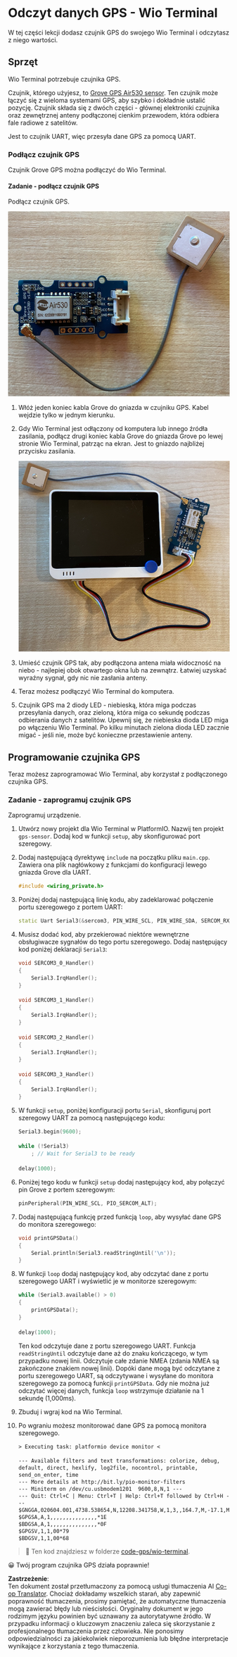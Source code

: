 <!--
CO_OP_TRANSLATOR_METADATA:
{
  "original_hash": "da6ae0a795cf06be33d23ca5b8493fc8",
  "translation_date": "2025-08-26T07:29:45+00:00",
  "source_file": "3-transport/lessons/1-location-tracking/wio-terminal-gps-sensor.md",
  "language_code": "pl"
}
-->
# Odczyt danych GPS - Wio Terminal

W tej części lekcji dodasz czujnik GPS do swojego Wio Terminal i odczytasz z niego wartości.

## Sprzęt

Wio Terminal potrzebuje czujnika GPS.

Czujnik, którego użyjesz, to [Grove GPS Air530 sensor](https://www.seeedstudio.com/Grove-GPS-Air530-p-4584.html). Ten czujnik może łączyć się z wieloma systemami GPS, aby szybko i dokładnie ustalić pozycję. Czujnik składa się z dwóch części - głównej elektroniki czujnika oraz zewnętrznej anteny podłączonej cienkim przewodem, która odbiera fale radiowe z satelitów.

Jest to czujnik UART, więc przesyła dane GPS za pomocą UART.

### Podłącz czujnik GPS

Czujnik Grove GPS można podłączyć do Wio Terminal.

#### Zadanie - podłącz czujnik GPS

Podłącz czujnik GPS.

![Czujnik Grove GPS](../../../../../translated_images/grove-gps-sensor.247943bf69b03f0d1820ef6ed10c587f9b650e8db55b936851c92412180bd3e2.pl.png)

1. Włóż jeden koniec kabla Grove do gniazda w czujniku GPS. Kabel wejdzie tylko w jednym kierunku.

1. Gdy Wio Terminal jest odłączony od komputera lub innego źródła zasilania, podłącz drugi koniec kabla Grove do gniazda Grove po lewej stronie Wio Terminal, patrząc na ekran. Jest to gniazdo najbliżej przycisku zasilania.

    ![Czujnik Grove GPS podłączony do lewego gniazda](../../../../../translated_images/wio-gps-sensor.19fd52b81ce58095d5deb3d4e5a1fdd88818d76569b00b1f0d740c92dc986525.pl.png)

1. Umieść czujnik GPS tak, aby podłączona antena miała widoczność na niebo - najlepiej obok otwartego okna lub na zewnątrz. Łatwiej uzyskać wyraźny sygnał, gdy nic nie zasłania anteny.

1. Teraz możesz podłączyć Wio Terminal do komputera.

1. Czujnik GPS ma 2 diody LED - niebieską, która miga podczas przesyłania danych, oraz zieloną, która miga co sekundę podczas odbierania danych z satelitów. Upewnij się, że niebieska dioda LED miga po włączeniu Wio Terminal. Po kilku minutach zielona dioda LED zacznie migać - jeśli nie, może być konieczne przestawienie anteny.

## Programowanie czujnika GPS

Teraz możesz zaprogramować Wio Terminal, aby korzystał z podłączonego czujnika GPS.

### Zadanie - zaprogramuj czujnik GPS

Zaprogramuj urządzenie.

1. Utwórz nowy projekt dla Wio Terminal w PlatformIO. Nazwij ten projekt `gps-sensor`. Dodaj kod w funkcji `setup`, aby skonfigurować port szeregowy.

1. Dodaj następującą dyrektywę `include` na początku pliku `main.cpp`. Zawiera ona plik nagłówkowy z funkcjami do konfiguracji lewego gniazda Grove dla UART.

    ```cpp
    #include <wiring_private.h>
    ```

1. Poniżej dodaj następującą linię kodu, aby zadeklarować połączenie portu szeregowego z portem UART:

    ```cpp
    static Uart Serial3(&sercom3, PIN_WIRE_SCL, PIN_WIRE_SDA, SERCOM_RX_PAD_1, UART_TX_PAD_0);
    ```

1. Musisz dodać kod, aby przekierować niektóre wewnętrzne obsługiwacze sygnałów do tego portu szeregowego. Dodaj następujący kod poniżej deklaracji `Serial3`:

    ```cpp
    void SERCOM3_0_Handler()
    {
        Serial3.IrqHandler();
    }
    
    void SERCOM3_1_Handler()
    {
        Serial3.IrqHandler();
    }
    
    void SERCOM3_2_Handler()
    {
        Serial3.IrqHandler();
    }
    
    void SERCOM3_3_Handler()
    {
        Serial3.IrqHandler();
    }
    ```

1. W funkcji `setup`, poniżej konfiguracji portu `Serial`, skonfiguruj port szeregowy UART za pomocą następującego kodu:

    ```cpp
    Serial3.begin(9600);

    while (!Serial3)
        ; // Wait for Serial3 to be ready

    delay(1000);
    ```

1. Poniżej tego kodu w funkcji `setup` dodaj następujący kod, aby połączyć pin Grove z portem szeregowym:

    ```cpp
    pinPeripheral(PIN_WIRE_SCL, PIO_SERCOM_ALT);
    ```

1. Dodaj następującą funkcję przed funkcją `loop`, aby wysyłać dane GPS do monitora szeregowego:

    ```cpp
    void printGPSData()
    {
        Serial.println(Serial3.readStringUntil('\n'));
    }
    ```

1. W funkcji `loop` dodaj następujący kod, aby odczytać dane z portu szeregowego UART i wyświetlić je w monitorze szeregowym:

    ```cpp
    while (Serial3.available() > 0)
    {
        printGPSData();
    }
    
    delay(1000);
    ```

    Ten kod odczytuje dane z portu szeregowego UART. Funkcja `readStringUntil` odczytuje dane aż do znaku kończącego, w tym przypadku nowej linii. Odczytuje całe zdanie NMEA (zdania NMEA są zakończone znakiem nowej linii). Dopóki dane mogą być odczytane z portu szeregowego UART, są odczytywane i wysyłane do monitora szeregowego za pomocą funkcji `printGPSData`. Gdy nie można już odczytać więcej danych, funkcja `loop` wstrzymuje działanie na 1 sekundę (1,000ms).

1. Zbuduj i wgraj kod na Wio Terminal.

1. Po wgraniu możesz monitorować dane GPS za pomocą monitora szeregowego.

    ```output
    > Executing task: platformio device monitor <
    
    --- Available filters and text transformations: colorize, debug, default, direct, hexlify, log2file, nocontrol, printable, send_on_enter, time
    --- More details at http://bit.ly/pio-monitor-filters
    --- Miniterm on /dev/cu.usbmodem1201  9600,8,N,1 ---
    --- Quit: Ctrl+C | Menu: Ctrl+T | Help: Ctrl+T followed by Ctrl+H ---
    $GNGGA,020604.001,4738.538654,N,12208.341758,W,1,3,,164.7,M,-17.1,M,,*67
    $GPGSA,A,1,,,,,,,,,,,,,,,*1E
    $BDGSA,A,1,,,,,,,,,,,,,,,*0F
    $GPGSV,1,1,00*79
    $BDGSV,1,1,00*68
    ```

> 💁 Ten kod znajdziesz w folderze [code-gps/wio-terminal](../../../../../3-transport/lessons/1-location-tracking/code-gps/wio-terminal).

😀 Twój program czujnika GPS działa poprawnie!

**Zastrzeżenie**:  
Ten dokument został przetłumaczony za pomocą usługi tłumaczenia AI [Co-op Translator](https://github.com/Azure/co-op-translator). Chociaż dokładamy wszelkich starań, aby zapewnić poprawność tłumaczenia, prosimy pamiętać, że automatyczne tłumaczenia mogą zawierać błędy lub nieścisłości. Oryginalny dokument w jego rodzimym języku powinien być uznawany za autorytatywne źródło. W przypadku informacji o kluczowym znaczeniu zaleca się skorzystanie z profesjonalnego tłumaczenia przez człowieka. Nie ponosimy odpowiedzialności za jakiekolwiek nieporozumienia lub błędne interpretacje wynikające z korzystania z tego tłumaczenia.